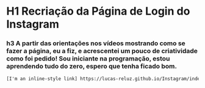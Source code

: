 # H1  Recriação da Página de Login do Instagram 

### h3 A partir das orientações nos vídeos mostrando como se fazer a página, eu a fiz, e acrescentei um pouco de criatividade como foi pedido! Sou iniciante na programação, estou aprendendo tudo do zero, espero que tenha ficado bom.

```html
[I'm an inline-style link] https://lucas-reluz.github.io/Instagram/index.html
```



